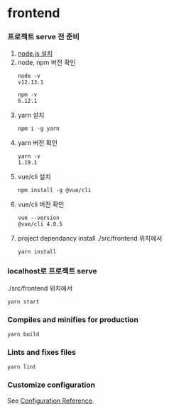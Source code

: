 # frontend

### 프로젝트 serve 전 준비
1. [node.js 설치](https://nodejs.org/ko/)
1. node, npm 버전 확인 
    ```
    node -v
    v12.13.1

    npm -v
    6.12.1
    ```
1. yarn 설치
    ```
    npm i -g yarn
    ```
1. yarn 버전 확인
    ```
    yarn -v
    1.19.1
    ```
1. vue/cli 설치
    ```
    npm install -g @vue/cli
    ```
1. vue/cli 버전 확인
    ```
    vue --version
    @vue/cli 4.0.5
    ```
1. project dependancy install
    ./src/frontend 위치에서
    ```
    yarn install
    ```

### localhost로 프로젝트 serve
./src/frontend 위치에서
```
yarn start
```

### Compiles and minifies for production
```
yarn build
```

### Lints and fixes files
```
yarn lint
```

### Customize configuration
See [Configuration Reference](https://cli.vuejs.org/config/).
